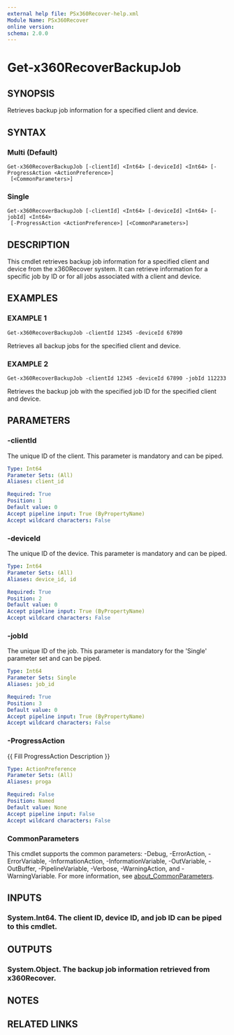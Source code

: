 ```yaml
---
external help file: PSx360Recover-help.xml
Module Name: PSx360Recover
online version:
schema: 2.0.0
---
```


# Get-x360RecoverBackupJob

## SYNOPSIS
Retrieves backup job information for a specified client and device.

## SYNTAX

### Multi (Default)
```
Get-x360RecoverBackupJob [-clientId] <Int64> [-deviceId] <Int64> [-ProgressAction <ActionPreference>]
 [<CommonParameters>]
```

### Single
```
Get-x360RecoverBackupJob [-clientId] <Int64> [-deviceId] <Int64> [-jobId] <Int64>
 [-ProgressAction <ActionPreference>] [<CommonParameters>]
```

## DESCRIPTION
This cmdlet retrieves backup job information for a specified client and device from the x360Recover system.
It can retrieve information for a specific job by ID or for all jobs associated with a client and device.

## EXAMPLES

### EXAMPLE 1
```
Get-x360RecoverBackupJob -clientId 12345 -deviceId 67890
```

Retrieves all backup jobs for the specified client and device.

### EXAMPLE 2
```
Get-x360RecoverBackupJob -clientId 12345 -deviceId 67890 -jobId 112233
```

Retrieves the backup job with the specified job ID for the specified client and device.

## PARAMETERS

### -clientId
The unique ID of the client.
This parameter is mandatory and can be piped.

```yaml
Type: Int64
Parameter Sets: (All)
Aliases: client_id

Required: True
Position: 1
Default value: 0
Accept pipeline input: True (ByPropertyName)
Accept wildcard characters: False
```

### -deviceId
The unique ID of the device.
This parameter is mandatory and can be piped.

```yaml
Type: Int64
Parameter Sets: (All)
Aliases: device_id, id

Required: True
Position: 2
Default value: 0
Accept pipeline input: True (ByPropertyName)
Accept wildcard characters: False
```

### -jobId
The unique ID of the job.
This parameter is mandatory for the 'Single' parameter set and can be piped.

```yaml
Type: Int64
Parameter Sets: Single
Aliases: job_id

Required: True
Position: 3
Default value: 0
Accept pipeline input: True (ByPropertyName)
Accept wildcard characters: False
```

### -ProgressAction
{{ Fill ProgressAction Description }}

```yaml
Type: ActionPreference
Parameter Sets: (All)
Aliases: proga

Required: False
Position: Named
Default value: None
Accept pipeline input: False
Accept wildcard characters: False
```

### CommonParameters
This cmdlet supports the common parameters: -Debug, -ErrorAction, -ErrorVariable, -InformationAction, -InformationVariable, -OutVariable, -OutBuffer, -PipelineVariable, -Verbose, -WarningAction, and -WarningVariable. For more information, see [about_CommonParameters](http://go.microsoft.com/fwlink/?LinkID=113216).

## INPUTS

### System.Int64. The client ID, device ID, and job ID can be piped to this cmdlet.
## OUTPUTS

### System.Object. The backup job information retrieved from x360Recover.
## NOTES

## RELATED LINKS
